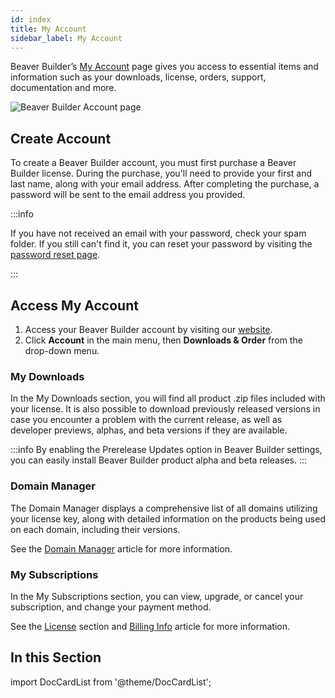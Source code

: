 ```yaml
---
id: index
title: My Account
sidebar_label: My Account
---
```


Beaver Builder’s [My Account](https://www.wpbeaverbuilder.com/my-account/) page gives you access to essential items and information such as your downloads, license, orders, support, documentation and more.

![Beaver Builder Account page](/img/beaver-builder/account--index--1.jpg)

## Create Account

To create a Beaver Builder account, you must first purchase a Beaver Builder license. During the purchase, you'll need to provide your first and last name, along with your email address. After completing the purchase, a password will be sent to the email address you provided.

:::info

If you have not received an email with your password, check your spam folder. If you still can't find it, you can reset your password by visiting the [password reset page](https://www.wpbeaverbuilder.com/my-account/lost-password/).

:::

## Access My Account

1. Access your Beaver Builder account by visiting our [website](https://www.wpbeaverbuilder.com/).
2. Click **Account** in the main menu, then **Downloads & Order** from the drop-down menu.

### My Downloads

In the My Downloads section, you will find all product .zip files included with your license. It is also possible to download previously released versions in case you encounter a problem with the current release, as well as developer previews, alphas, and beta versions if they are available.

:::info
By enabling the Prerelease Updates option in Beaver Builder settings, you can easily install Beaver Builder product alpha and beta releases.
:::

### Domain Manager

The Domain Manager displays a comprehensive list of all domains utilizing your license key, along with detailed information on the products being used on each domain, including their versions.

See the [Domain Manager](domain-manager.md) article for more information.

### My Subscriptions

In the My Subscriptions section, you can view, upgrade, or cancel your subscription, and change your payment method.

See the [License](license/index.md) section and [Billing Info](billing-info.md) article for more information.

## In this Section

import DocCardList from '@theme/DocCardList';

<DocCardList />
